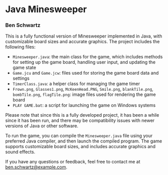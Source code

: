 # Java Minesweeper

### Ben Schwartz

This is a fully functional version of Minesweeper implemented in Java, with customizable board sizes and accurate graphics. The project includes the following files:

- `Minesweeper.java`: the main class for the game, which includes methods for setting up the game board, handling user input, and updating the game state
- `Game.jcu` and `Game.jcw`: files used for storing the game board data and settings
- `TimerClass.java`: a helper class for managing the game timer
- `Frown.png`, `Glasses1.png`, `McKeenHead.PNG`, `Smile.png`, `blankTile.png`, `bombTile.png`, `flagTile.png`: image files used for rendering the game board
- `PLAY GAME.bat`: a script for launching the game on Windows systems

Please note that since this is a fully developed project, it has been a while since it has been run, and there may be compatibility issues with newer versions of Java or other software. 

To run the game, you can compile the `Minesweeper.java` file using your preferred Java compiler, and then launch the compiled program. The game supports customizable board sizes, and includes accurate graphics and sound effects.

If you have any questions or feedback, feel free to contact me at ben.schwartz@example.com.

